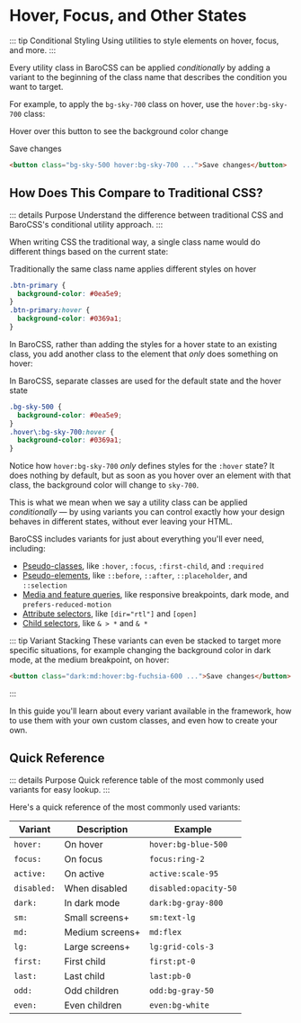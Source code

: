 # Hover, Focus, and Other States

::: tip Conditional Styling
Using utilities to style elements on hover, focus, and more.
:::

Every utility class in BaroCSS can be applied _conditionally_ by adding a variant to the beginning of the class name that describes the condition you want to target.

For example, to apply the `bg-sky-700` class on hover, use the `hover:bg-sky-700` class:

Hover over this button to see the background color change

Save changes

```html
<button class="bg-sky-500 hover:bg-sky-700 ...">Save changes</button>
```

## How Does This Compare to Traditional CSS?

::: details Purpose
Understand the difference between traditional CSS and BaroCSS's conditional utility approach.
:::

When writing CSS the traditional way, a single class name would do different things based on the current state:

Traditionally the same class name applies different styles on hover

```css
.btn-primary {
  background-color: #0ea5e9;
}
.btn-primary:hover {
  background-color: #0369a1;
}
```

In BaroCSS, rather than adding the styles for a hover state to an existing class, you add another class to the element that _only_ does something on hover:

In BaroCSS, separate classes are used for the default state and the hover state

```css
.bg-sky-500 {
  background-color: #0ea5e9;
}
.hover\:bg-sky-700:hover {
  background-color: #0369a1;
}
```

Notice how `hover:bg-sky-700` _only_ defines styles for the `:hover` state? It does nothing by default, but as soon as you hover over an element with that class, the background color will change to `sky-700`.

This is what we mean when we say a utility class can be applied _conditionally_ — by using variants you can control exactly how your design behaves in different states, without ever leaving your HTML.

BaroCSS includes variants for just about everything you'll ever need, including:

- [Pseudo-classes](./variants/pseudo-classes.md), like `:hover`, `:focus`, `:first-child`, and `:required`
- [Pseudo-elements](./variants/pseudo-elements.md), like `::before`, `::after`, `::placeholder`, and `::selection`
- [Media and feature queries](./variants/media-queries.md), like responsive breakpoints, dark mode, and `prefers-reduced-motion`
- [Attribute selectors](./variants/attribute-selectors.md), like `[dir="rtl"]` and `[open]`
- [Child selectors](./variants/child-selectors.md), like `& > *` and `& *`

::: tip Variant Stacking
These variants can even be stacked to target more specific situations, for example changing the background color in dark mode, at the medium breakpoint, on hover:

```html
<button class="dark:md:hover:bg-fuchsia-600 ...">Save changes</button>
```
:::

In this guide you'll learn about every variant available in the framework, how to use them with your own custom classes, and even how to create your own.

## Quick Reference

::: details Purpose
Quick reference table of the most commonly used variants for easy lookup.
:::

Here's a quick reference of the most commonly used variants:

| Variant | Description | Example |
|---------|-------------|---------|
| `hover:` | On hover | `hover:bg-blue-500` |
| `focus:` | On focus | `focus:ring-2` |
| `active:` | On active | `active:scale-95` |
| `disabled:` | When disabled | `disabled:opacity-50` |
| `dark:` | In dark mode | `dark:bg-gray-800` |
| `sm:` | Small screens+ | `sm:text-lg` |
| `md:` | Medium screens+ | `md:flex` |
| `lg:` | Large screens+ | `lg:grid-cols-3` |
| `first:` | First child | `first:pt-0` |
| `last:` | Last child | `last:pb-0` |
| `odd:` | Odd children | `odd:bg-gray-50` |
| `even:` | Even children | `even:bg-white` |